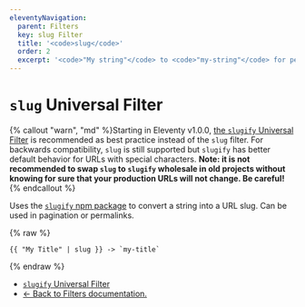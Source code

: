 ```yaml
---
eleventyNavigation:
  parent: Filters
  key: slug Filter
  title: '<code>slug</code>'
  order: 2
  excerpt: '<code>"My string"</code> to <code>"my-string"</code> for permalinks.'
---
```


# `slug` Universal Filter

{% callout "warn", "md" %}Starting in Eleventy v1.0.0, [the `slugify` Universal Filter](/docs/filters/slugify/) is recommended as best practice instead of the `slug` filter. For backwards compatibility, `slug` is still supported but `slugify` has better default behavior for URLs with special characters. **Note: it is not recommended to swap `slug` to `slugify` wholesale in old projects without knowing for sure that your production URLs will not change. Be careful!**{% endcallout %}

Uses the [`slugify` npm package](https://www.npmjs.com/package/slugify) to convert a string into a URL slug. Can be used in pagination or permalinks.

{% raw %}
```
{{ "My Title" | slug }} -> `my-title`
```
{% endraw %}

* [`slugify` Universal Filter](/docs/filters/slugify/)
* [← Back to Filters documentation.](/docs/filters/)
